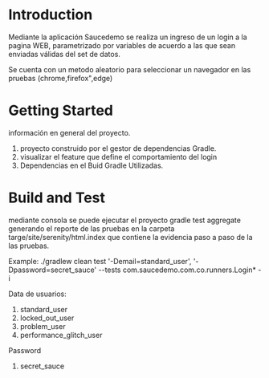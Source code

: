 # Introduction
Mediante la aplicación Saucedemo se realiza un ingreso de un login a la pagina WEB, parametrizado por variables de acuerdo a las que sean enviadas válidas del set de datos.

Se cuenta con un metodo aleatorio para seleccionar un navegador en las pruebas (chrome,firefox",edge)


# Getting Started
 información en general del proyecto.
 
1.	proyecto construido por el gestor de dependencias Gradle.
2.	visualizar el feature que define el comportamiento del  login
3.	Dependencias en el Buid Gradle Utilizadas.

# Build and Test
mediante consola se puede ejecutar el proyecto gradle test aggregate generando el reporte de las pruebas en la carpeta targe/site/serenity/html.index que contiene la evidencia paso a paso de la las pruebas.

Example: ./gradlew clean test '-Demail=standard_user', '-Dpassword=secret_sauce' --tests com.saucedemo.com.co.runners.Login* -i

Data de usuarios:

1. standard_user
2. locked_out_user
3. problem_user
4. performance_glitch_user


Password

1. secret_sauce



